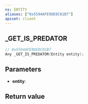 ```yaml
---
ns: ENTITY
aliases: ["0x5594AFE9DE0C01B7"]
apiset: client
---
```

## _GET_IS_PREDATOR

```c
// 0x5594AFE9DE0C01B7
Any _GET_IS_PREDATOR(Entity entity);
```


## Parameters
* **entity**:

## Return value


